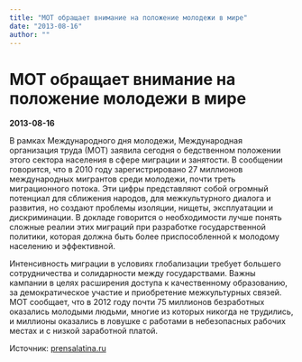 ```yaml
---
title: "МОТ обращает внимание на положение молодежи в мире"
date: "2013-08-16"
author: ""
---
```


# МОТ обращает внимание на положение молодежи в мире

**2013-08-16** 

В рамках Международного дня молодежи, Международная организация труда (МОТ) заявила сегодня о бедственном положении этого сектора населения в сфере миграции и занятости. В сообщении говорится, что в 2010 году зарегистрировано 27 миллионов международных мигрантов среди молодежи, почти треть миграционного потока. Эти цифры представляют собой огромный потенциал для сближения народов, для межкультурного диалога и развития, но создают проблемы изоляции, нищеты, эксплуатации и дискриминации. В докладе говорится о необходимости лучше понять сложные реалии этих миграций при разработке государственной политики, которая должна быть более приспособленной к молодому населению и эффективной.

Интенсивность миграции в условиях глобализации требует большего сотрудничества и солидарности между государствами. Важны кампании в целях расширения доступа к качественному образованию, за демократическое участие и приобретение межкультурных связей. МОТ сообщает, что в 2012 году почти 75 миллионов безработных оказались молодыми людьми, многие из которых никогда не трудились, и миллионы оказались в ловушке с работами в небезопасных рабочих местах и с низкой заработной платой.

Источник: [prensalatina.ru](http://prensalatina.ru/index.php?option=com_content&view=article&id=39561:2013-08-12-19-23-57&opcion=pl-ver-noticia&catid=11&Itemid=101)